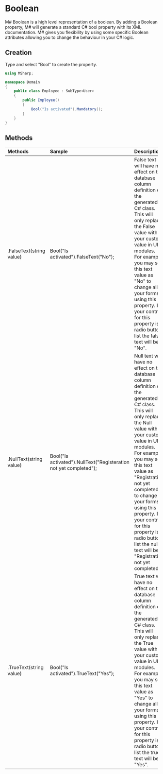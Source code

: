# Boolean
M# Boolean is a high level representation of a boolean. By adding a Boolean property, M# will generate a standard C# bool property with its XML documentation. M# gives you flexibility by using some specific Boolean attributes allowing you to change the behaviour in your C# logic.

## Creation
Type and select "Bool" to create the property.

```C#
using MSharp;

namespace Domain
{
    public class Employee : SubType<User>
    {
        public Employee()
        {
            Bool("Is activated").Mandatory();
        }
    }
}
```

## Methods

| Methods                                | Sample                                               | Description                                                                                                                   |
|:---------------------------------------|:-----------------------------------------------------|:------------------------------------------------------------------------------------------------------------------------------|
| .FalseText(string value)               | Bool("Is activated").FalseText("No");                | False text will have no effect on the database column definition or the generated C# class. This will only replace the False value with your custom value in UI modules. For example you may set this text value as "No" to change all your forms using this property. If your control for this property is a radio button list the false text will be "No".|
| .NullText(string value)                |Bool("Is activated").NullText("Registeration not yet completed");| Null text will have no effect on the database column definition or the generated C# class. This will only replace the Null value with  your custom value in UI modules. For example you may set this text value as "Registration not yet completed" to change all your forms using this property. If your control for this property is a radio button list the null text will be "Registration not yet completed". |
| .TrueText(string value)                | Bool("Is activated").TrueText("Yes");                | True text will have no effect on the database column definition or the generated C# class. This will only replace the True value with your custom value in UI modules. For example you may set this text value as "Yes" to change all your forms using this property. If your control for this property is a radio button list the true text will be "Yes". |